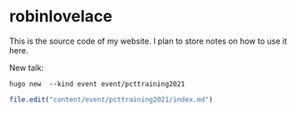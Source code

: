 
<!-- README.md is generated from README.Rmd. Please edit that file -->

# robinlovelace

This is the source code of my website. I plan to store notes on how to
use it here.

New talk:

    hugo new  --kind event event/pcttraining2021

``` r
file.edit("content/event/pcttraining2021/index.md")
```
